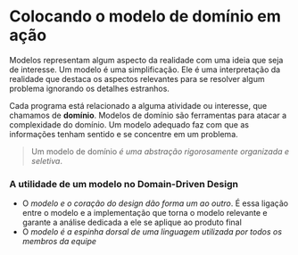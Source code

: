# Colocando o modelo de domínio em ação

Modelos representam algum aspecto da realidade com uma ideia que seja de interesse. Um modelo é uma simplificação. Ele é uma interpretação da realidade que destaca os aspectos relevantes para se resolver algum  problema  ignorando os detalhes estranhos.

Cada programa está relacionado a alguma atividade ou interesse, que chamamos de **domínio**. Modelos de domínio são ferramentas para atacar a complexidade do domínio. Um modelo adequado faz com que as informações tenham sentido e se concentre em um problema.
> Um modelo de domínio *é uma abstração rigorosamente organizada e seletiva*.

### A utilidade de um modelo no Domain-Driven Design
- O *modelo e o coração do design dão forma um ao outro*. É essa ligação entre o modelo e a implementação que torna o modelo relevante e garante a análise dedicada a ele se aplique ao produto final
- O *modelo é a espinha dorsal de uma linguagem utilizada por todos os membros da equipe*
